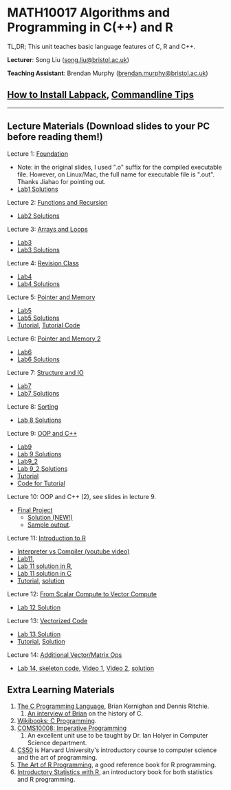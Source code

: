 # MATH10017 Algorithms and Programming in C(++) and R

TL,DR; This unit teaches basic language features of C, R and C++. 

**Lecturer**: Song Liu (song.liu@bristol.ac.uk)

**Teaching Assistant**: Brendan Murphy (brendan.murphy@bristol.ac.uk)
## [How to Install Labpack](labpack-howto/labpack-howto.md), [Commandline Tips](commandline_tips/tips.md)

-----------
## Lecture Materials (Download slides to your PC before reading them!)

Lecture 1: 
[Foundation](lecs/lec1.pdf)
- Note: in the original slides, I used ".o" suffix for the compiled executable file. However, on Linux/Mac, the full name for executable file is ".out". Thanks Jiahao for pointing out. 
- [Lab1 Solutions](homework/sol.c)

Lecture 2: 
[Functions and Recursion](lecs/lec2.pdf)
- [Lab2 Solutions](homework/sol2.c)

Lecture 3:
[Arrays and Loops](lecs/lec3.pdf)
- [Lab3](labs/lab3.zip)
- [Lab3 Solutions](homework/sol3.c)

Lecture 4: 
[Revision Class](lecs/revision.pdf)
- [Lab4](labs/lab4.zip)
- [Lab4 Solutions](homework/sol4.c)

Lecture 5: 
[Pointer and Memory](lecs/lec4.pdf)
- [Lab5](labs/lab5.zip)
- [Lab5 Solutions](homework/sol5.c)
- [Tutorial](lecs/tutorial.pdf), [Tutorial Code](labs/tutorial.zip)

Lecture 6: 
[Pointer and Memory 2](lecs/lec5.pdf)
- [Lab6](labs/lab6.zip)
- [Lab6 Solutions](homework/sol6.c)

Lecture 7: 
[Structure and IO](lecs/lec6.pdf)
- [Lab7](labs/lab7.zip)
- [Lab7 Solutions](homework/sol7.c)

Lecture 8: 
[Sorting](lecs/lec7.pdf)
- [Lab 8 Solutions](homework/sol8.c)

Lecture 9: 
[OOP and C++](lecs/lec8.pdf)
- [Lab9](labs/lab9.zip)
- [Lab 9 Solutions](homework/sol9.cpp)
- [Lab9_2](labs/lab9_2.zip) 
- [Lab 9_2 Solutions](homework/sol9_2.cpp) 
- [Tutorial](lecs/tutorial2.pdf)
- [Code for Tutorial](labs/tutorial2.zip)

Lecture 10:
OOP and C++ (2), see slides in lecture 9. 
- [Final Project](lecs/lec9.pdf)
   - [Solution (NEW!)](homework/sol10.c)
   - [Sample output](labs/sample_output.txt).

Lecture 11: 
[Introduction to R](lecs/lec10.pdf)
- [Interpreter vs Compiler (youtube video)](https://www.youtube.com/watch?v=e4ax90XmUBc)
- [Lab11](labs/lab11.zip), 
- [Lab 11 solution in R](homework/sol11.R),
- [Lab 11 solution in C](homework/sol11.c)
- [Tutorial](lecs/tutorial3.pdf), [solution](homework/tutorial3.R)

Lecture 12:
[From Scalar Compute to Vector Compute](lecs/lec11.pdf)
- [Lab 12 Solution](homework/sol12.R)

Lecture 13:
[Vectorized Code](lecs/lec12.pdf)
- [Lab 13 Solution](homework/sol13.R)
- [Tutorial](lecs/tutorial4.pdf), [Solution](homework/tutorial4.R)

Lecture 14: 
[Additional Vector/Matrix Ops](lecs/lec13.pdf)
- [Lab 14, skeleton code](labs/lab14.R), [Video 1](labs/lab14_1.mp4), [Video 2](labs/lab14_2.mp4), [solution](homework/sol14.R)

## Extra Learning Materials

1. [The C Programming Language](https://www.amazon.co.uk/C-Programming-Language-2nd/dp/0131103628), Brian Kernighan and Dennis Ritchie. 
   1. [An interview of Brian](https://www.youtube.com/watch?v=de2Hsvxaf8M) on the history of C.  
2. [Wikibooks: C Programming](https://en.wikibooks.org/wiki/C_Programming). 
3. [COMS10008: Imperative Programming](http://people.cs.bris.ac.uk/~ian//COMS10008/)
   1. An excellent unit use to be taught by Dr. Ian Holyer in Computer Science department. 
4. [CS50](https://www.youtube.com/c/cs50) is Harvard University's introductory course to computer science and the art of programming. 
5. [The Art of R Programming](https://www.oreilly.com/library/view/the-art-of/9781593273842/), a good reference book for R programming. 
6. [Introductory Statistics with R](https://link.springer.com/book/10.1007/978-0-387-79054-1), an introductory book for both statistics and R programming. 
